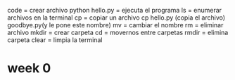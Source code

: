 code = crear archivo
python hello.py = ejecuta el programa
ls = enumerar archivos en la terminal
cp = copiar un archivo
cp hello.py (copia el archivo) goodbye.py(y le pone este nombre)
mv = cambiar el nombre
rm = eliminar archivo
mkdir = crear carpeta
cd = movernos entre carpetas
rmdir = elimina carpeta
clear = limpia la terminal
# week 0
